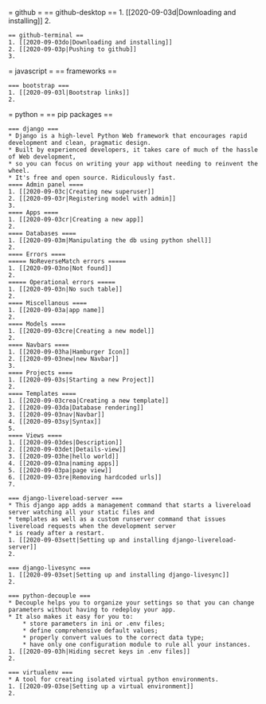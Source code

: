 
= github =
	== github-desktop ==
	1. [[2020-09-03d|Downloading and installing]]
	2. 

	== github-terminal ==
	1. [[2020-09-03do|Downloading and installing]]
	2. [[2020-09-03p|Pushing to github]]
	3. 

= javascript =
	== frameworks ==
	
	=== bootstrap ===
	1. [[2020-09-03l|Bootstrap links]]
	2. 

= python =
	== pip packages ==
	
	=== django ===
	* Django is a high-level Python Web framework that encourages rapid development and clean, pragmatic design. 
	* Built by experienced developers, it takes care of much of the hassle of Web development, 
	* so you can focus on writing your app without needing to reinvent the wheel. 
	* It's free and open source. Ridiculously fast.
	==== Admin panel ====
	1. [[2020-09-03c|Creating new superuser]]
	2. [[2020-09-03r|Registering model with admin]]
	3. 
	==== Apps ====
	1. [[2020-09-03cr|Creating a new app]]
	2. 
	==== Databases ====
	1. [[2020-09-03m|Manipulating the db using python shell]]	
	2. 
	==== Errors ====
	===== NoReverseMatch errors =====
	1. [[2020-09-03no|Not found]]
	2. 
	===== Operational errors =====
	1. [[2020-09-03n|No such table]]
	2. 
	==== Miscellanous ====
	1. [[2020-09-03a|app name]]
	2. 
	==== Models ====
	1. [[2020-09-03cre|Creating a new model]]
	2. 
	==== Navbars ====
	1. [[2020-09-03ha|Hamburger Icon]]
	2. [[2020-09-03new|new Navbar]]
	3. 
	==== Projects ====
	1. [[2020-09-03s|Starting a new Project]]
	2. 
	==== Templates ====
	1. [[2020-09-03crea|Creating a new template]]
	2. [[2020-09-03da|Database rendering]]
	3. [[2020-09-03nav|Navbar]]
	4. [[2020-09-03sy|Syntax]]
	5. 
	==== Views ====
	1. [[2020-09-03des|Description]]
	2. [[2020-09-03det|Details-view]]
	3. [[2020-09-03he|hello world]]
	4. [[2020-09-03na|naming apps]]
	5. [[2020-09-03pa|page view]]
	6. [[2020-09-03re|Removing hardcoded urls]]
	7. 
	
	=== django-livereload-server ===
	* This django app adds a management command that starts a livereload server watching all your static files and 
	* templates as well as a custom runserver command that issues livereload requests when the development server 
	* is ready after a restart.
	1. [[2020-09-03sett|Setting up and installing django-livereload-server]]	
	2. 
	
	=== django-livesync ===
	1. [[2020-09-03set|Setting up and installing django-livesync]]
	2. 
	
	=== python-decouple ===
	* Decouple helps you to organize your settings so that you can change parameters without having to redeploy your app.
	* It also makes it easy for you to:
		* store parameters in ini or .env files;
		* define comprehensive default values;
		* properly convert values to the correct data type;
		* have only one configuration module to rule all your instances.
	1. [[2020-09-03h|Hiding secret keys in .env files]]
	2. 

	=== virtualenv ===
	* A tool for creating isolated virtual python environments.
	1. [[2020-09-03se|Setting up a virtual environment]]
	2. 

